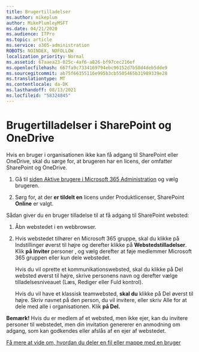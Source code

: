```yaml
---
title: Brugertilladelser
ms.author: mikeplum
author: MikePlumleyMSFT
ms.date: 04/21/2020
ms.audience: ITPro
ms.topic: article
ms.service: o365-administration
ROBOTS: NOINDEX, NOFOLLOW
localization_priority: Normal
ms.assetid: 67aaea23-025c-4af6-a826-bf97cec216ef
ms.openlocfilehash: 667fa9c7334169794ebc96152d7b58d4deb5dde9
ms.sourcegitcommit: ab75f66355116e995b3cb5505465b31989339e28
ms.translationtype: MT
ms.contentlocale: da-DK
ms.lasthandoff: 08/13/2021
ms.locfileid: "58324845"
---
```

# <a name="user-permissions-in-sharepoint-and-onedrive"></a>Brugertilladelser i SharePoint og OneDrive

Hvis en bruger i organisationen ikke kan få adgang til SharePoint eller OneDrive, skal du sørge for, at brugeren har en licens, der omfatter SharePoint og OneDrive. 
  
1. Gå til [siden Aktive brugere i Microsoft 365 Administration](https://portal.office.com/adminportal/home#/users) og vælg brugeren. 
    
2. Sørg for, at der **er tildelt en** licens under Produktlicenser, SharePoint **Online** er valgt. 
    
 Sådan giver du en bruger tilladelse til at få adgang til SharePoint websted: 
  
1. Åbn webstedet i en webbrowser.
    
2. Hvis webstedet tilhører en Microsoft 365 gruppe, skal du klikke på Indstillinger øverst til højre og derefter klikke på **Webstedstilladelser**. Klik **på Inviter** personer , og vælg derefter at føje medlemmer Microsoft 365 gruppen eller kun dele webstedet. 
    
    Hvis du vil  oprette et kommunikationswebsted, skal du klikke på Del websted øverst til højre, skrive personens navn og derefter vælge tilladelsesniveauet (Læs, Rediger eller Fuld kontrol). 
    
    Hvis du vil have et klassisk teamwebsted, **skal du** klikke på Del øverst til højre. Skriv navnet på den person, du vil invitere, eller skriv Alle for at dele med alle i organisationen. Klik **på Del.**
    
**Bemærk!** Hvis du er medlem af et websted, men ikke ejer, kan du invitere personer til webstedet, men din invitation genererer en anmodning om adgang, som kan godkendes eller afslås af en ejer af webstedet. 
  
[Få mere at vide om, hvordan du deler en fil eller mappe med en bruger](https://go.microsoft.com/fwlink/?linkid=533408)
  

